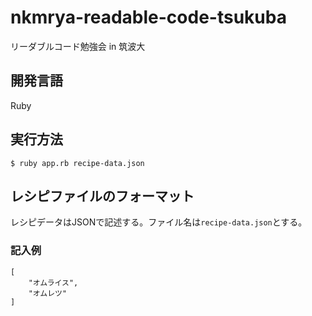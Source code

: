# nkmrya-readable-code-tsukuba
リーダブルコード勉強会 in 筑波大

## 開発言語
Ruby

## 実行方法

```
$ ruby app.rb recipe-data.json
```

## レシピファイルのフォーマット

レシピデータはJSONで記述する。ファイル名は`recipe-data.json`とする。

### 記入例

```
[
	"オムライス",
	"オムレツ"
]
```
